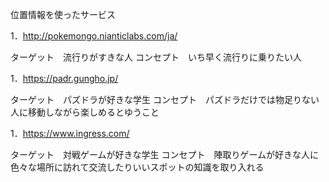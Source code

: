 位置情報を使ったサービス

1．http://pokemongo.nianticlabs.com/ja/

ターゲット　流行りがすきな人
コンセプト　いち早く流行りに乗りたい人

1．https://padr.gungho.jp/

ターゲット　パズドラが好きな学生
コンセプト　パズドラだけでは物足りない人に移動しながら楽しめるとゆうこと

1．https://www.ingress.com/

ターゲット　対戦ゲームが好きな学生
コンセプト　陣取りゲームが好きな人に色々な場所に訪れて交流したりいいスポットの知識を取り入れる
